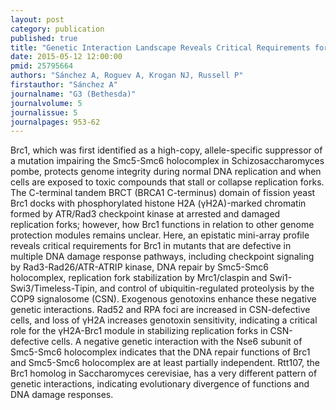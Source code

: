 ```yaml
---
layout: post
category: publication
published: true
title: "Genetic Interaction Landscape Reveals Critical Requirements for Schizosaccharomyces pombe Brc1 in DNA Damage Response Mutants."
date: 2015-05-12 12:00:00
pmid: 25795664
authors: "Sánchez A, Roguev A, Krogan NJ, Russell P"
firstauthor: "Sánchez A"
journalname: "G3 (Bethesda)"
journalvolume: 5
journalissue: 5
journalpages: 953-62
---
```


Brc1, which was first identified as a high-copy, allele-specific suppressor of a mutation impairing the Smc5-Smc6 holocomplex in Schizosaccharomyces pombe, protects genome integrity during normal DNA replication and when cells are exposed to toxic compounds that stall or collapse replication forks. The C-terminal tandem BRCT (BRCA1 C-terminus) domain of fission yeast Brc1 docks with phosphorylated histone H2A (γH2A)-marked chromatin formed by ATR/Rad3 checkpoint kinase at arrested and damaged replication forks; however, how Brc1 functions in relation to other genome protection modules remains unclear. Here, an epistatic mini-array profile reveals critical requirements for Brc1 in mutants that are defective in multiple DNA damage response pathways, including checkpoint signaling by Rad3-Rad26/ATR-ATRIP kinase, DNA repair by Smc5-Smc6 holocomplex, replication fork stabilization by Mrc1/claspin and Swi1-Swi3/Timeless-Tipin, and control of ubiquitin-regulated proteolysis by the COP9 signalosome (CSN). Exogenous genotoxins enhance these negative genetic interactions. Rad52 and RPA foci are increased in CSN-defective cells, and loss of γH2A increases genotoxin sensitivity, indicating a critical role for the γH2A-Brc1 module in stabilizing replication forks in CSN-defective cells. A negative genetic interaction with the Nse6 subunit of Smc5-Smc6 holocomplex indicates that the DNA repair functions of Brc1 and Smc5-Smc6 holocomplex are at least partially independent. Rtt107, the Brc1 homolog in Saccharomyces cerevisiae, has a very different pattern of genetic interactions, indicating evolutionary divergence of functions and DNA damage responses.

